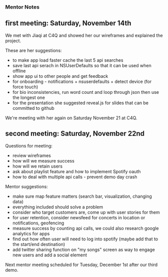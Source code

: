 ### Mentor Notes

## first meeting: Saturday, November 14th

We met with Jiaqi at C4Q and showed her our wireframes and explained the project. 

These are her suggestions: 
- to make app load faster cache the last 5 api searches
- save last api serach in NSUserDefaults so that it can be used when offline
- show app ui to other people and get feedback
- for onboarding - notifications + nsuserdefaults + detect device (for force touch)
- for bio inconsistencies, run word count and loop through json then use the longest one
- for the presentation she suggested reveal.js for slides that can be committed to github

We're meeting with her again on Saturday November 21 at C4Q.

## second meeting: Saturday, November 22nd

Questions for meeting: 
- review wireframes			
- how will we measure success			
- how will we retain users			
- ask about playlist feature and how to implement Spotify oauth			
- how to deal with multiple api calls - prevent demo day crash			

Mentor suggestions: 
- make sure map feature matters (search bar, visualization, changing data)
- everything included should solve a problem
- consider who target customers are, come up with user stories for them
- for user retention, consider newsfeed for concerts in location or notifications, geofencing
- measure success by counting api calls, we could also research google analytics for apps
- find out how often user will need to log into spotify (maybe add that to the start/end destination)
- add twitter sharing function on "my songs" screen as way to engage new users and add a social element

Next mentor meeting scheduled for Tuesday, December 1st after our third demo. 
